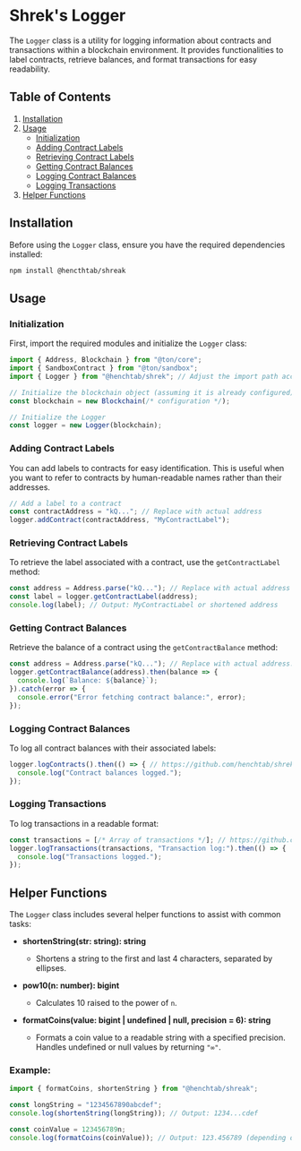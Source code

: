 # Shrek's Logger

The `Logger` class is a utility for logging information about contracts and transactions within a blockchain environment. It provides functionalities to label contracts, retrieve balances, and format transactions for easy readability.

## Table of Contents
1. [Installation](#installation)
2. [Usage](#usage)
   - [Initialization](#initialization)
   - [Adding Contract Labels](#adding-contract-labels)
   - [Retrieving Contract Labels](#retrieving-contract-labels)
   - [Getting Contract Balances](#getting-contract-balances)
   - [Logging Contract Balances](#logging-contract-balances)
   - [Logging Transactions](#logging-transactions)
3. [Helper Functions](#helper-functions)

## Installation

Before using the `Logger` class, ensure you have the required dependencies installed:

```bash
npm install @hencthtab/shreak
```

## Usage

### Initialization

First, import the required modules and initialize the `Logger` class:

```typescript
import { Address, Blockchain } from "@ton/core";
import { SandboxContract } from "@ton/sandbox";
import { Logger } from "@henchtab/shrek"; // Adjust the import path accordingly

// Initialize the blockchain object (assuming it is already configured)
const blockchain = new Blockchain(/* configuration */);

// Initialize the Logger
const logger = new Logger(blockchain);
```

### Adding Contract Labels

You can add labels to contracts for easy identification. This is useful when you want to refer to contracts by human-readable names rather than their addresses.

```typescript
// Add a label to a contract
const contractAddress = "kQ..."; // Replace with actual address
logger.addContract(contractAddress, "MyContractLabel");
```

### Retrieving Contract Labels

To retrieve the label associated with a contract, use the `getContractLabel` method:

```typescript
const address = Address.parse("kQ..."); // Replace with actual address
const label = logger.getContractLabel(address);
console.log(label); // Output: MyContractLabel or shortened address
```

### Getting Contract Balances

Retrieve the balance of a contract using the `getContractBalance` method:

```typescript
const address = Address.parse("kQ..."); // Replace with actual address.
logger.getContractBalance(address).then(balance => {
  console.log(`Balance: ${balance}`);
}).catch(error => {
  console.error("Error fetching contract balance:", error);
});
```

### Logging Contract Balances

To log all contract balances with their associated labels:

```typescript
logger.logContracts().then(() => { // https://github.com/henchtab/shrek/blob/main/example/tests/Counter.spec.ts#L112
  console.log("Contract balances logged.");
});
```

### Logging Transactions

To log transactions in a readable format:

```typescript
const transactions = [/* Array of transactions */]; // https://github.com/henchtab/shrek/blob/main/example/tests/Counter.spec.ts#L35
logger.logTransactions(transactions, "Transaction log:").then(() => {
  console.log("Transactions logged.");
});
```

## Helper Functions

The `Logger` class includes several helper functions to assist with common tasks:

- **shortenString(str: string): string**
  - Shortens a string to the first and last 4 characters, separated by ellipses.

- **pow10(n: number): bigint**
  - Calculates 10 raised to the power of `n`.

- **formatCoins(value: bigint | undefined | null, precision = 6): string**
  - Formats a coin value to a readable string with a specified precision. Handles undefined or null values by returning `"∞"`.

### Example:

```typescript
import { formatCoins, shortenString } from "@henchtab/shreak";

const longString = "1234567890abcdef";
console.log(shortenString(longString)); // Output: 1234...cdef

const coinValue = 123456789n;
console.log(formatCoins(coinValue)); // Output: 123.456789 (depending on precision)
```
